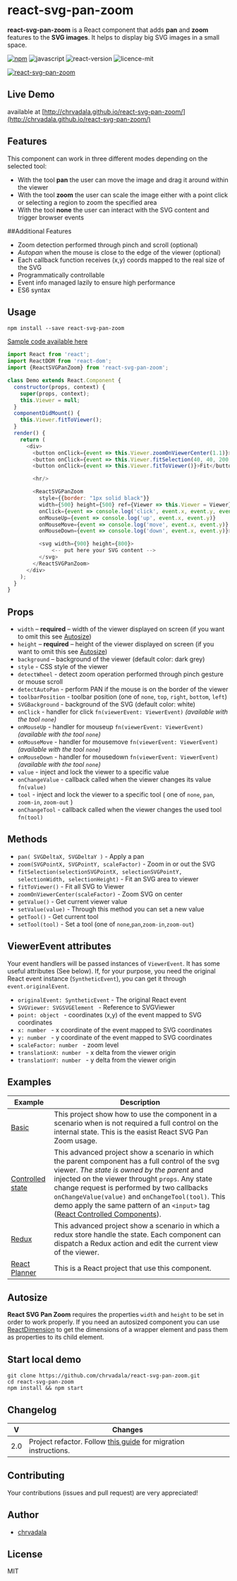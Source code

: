 # react-svg-pan-zoom
**react-svg-pan-zoom** is a React component that adds **pan** and **zoom** features to the **SVG images**. It helps to display big SVG images in a small space.

[![npm](https://img.shields.io/npm/v/react-svg-pan-zoom.svg?maxAge=2592000?style=plastic)](https://www.npmjs.com/package/react-svg-pan-zoom)
![javascript](https://img.shields.io/badge/javascript-ES6-fbde34.svg)
![react-version](https://img.shields.io/badge/react%20version-15.0.0%20or%20later-61dafb.svg)
![licence-mit](https://img.shields.io/badge/license-MIT-42cd00.svg)

[![react-svg-pan-zoom](https://raw.githubusercontent.com/chrvadala/react-svg-pan-zoom/master/react-svg-pan-zoom.gif)](http://chrvadala.github.io/react-svg-pan-zoom/)

## Live Demo
available at [http://chrvadala.github.io/react-svg-pan-zoom/](http://chrvadala.github.io/react-svg-pan-zoom/)

## Features
This component can work in three different modes depending on the selected tool:
- With the tool **pan** the user can move the image and drag it around within the viewer
- With the tool **zoom** the user can scale the image either with a point click or selecting a region to zoom the specified area
- With the tool **none** the user can interact with the SVG content and trigger browser events

##Additional Features
- Zoom detection performed through pinch and scroll (optional)
- *Autopan* when the mouse is close to the edge of the viewer (optional)
- Each callback function receives (x,y) coords mapped to the real size of the SVG
- Programmatically controllable
- Event info managed lazily to ensure high performance
- ES6 syntax


## Usage
```
npm install --save react-svg-pan-zoom
```

[Sample code available here](examples/1-basic/example1.jsx)
```js
import React from 'react';
import ReactDOM from 'react-dom';
import {ReactSVGPanZoom} from 'react-svg-pan-zoom';

class Demo extends React.Component {
  constructor(props, context) {
    super(props, context);
    this.Viewer = null;
  }
  componentDidMount() {    
    this.Viewer.fitToViewer();
  }
  render() {
    return (
      <div>
        <button onClick={event => this.Viewer.zoomOnViewerCenter(1.1)}>Zoom in</button>
        <button onClick={event => this.Viewer.fitSelection(40, 40, 200, 200)}>Zoom area</button>
        <button onClick={event => this.Viewer.fitToViewer()}>Fit</button>

        <hr/>

        <ReactSVGPanZoom
          style={{border: "1px solid black"}}
          width={500} height={500} ref={Viewer => this.Viewer = Viewer}
          onClick={event => console.log('click', event.x, event.y, event.originalEvent)}
          onMouseUp={event => console.log('up', event.x, event.y)}
          onMouseMove={event => console.log('move', event.x, event.y)}
          onMouseDown={event => console.log('down', event.x, event.y)}>

          <svg width={900} height={800}>
              <-- put here your SVG content -->
          </svg>
        </ReactSVGPanZoom>
      </div>
    );
  }
}
```

## Props
  - `width` – **required** – width of the viewer displayed on screen (if you want to omit this see [Autosize](#autosize))
  - `height` – **required** – height of the viewer displayed on screen (if you want to omit this see  [Autosize](#autosize))
  - `background` – background of the viewer (default color: dark grey)
  - `style` - CSS style of the viewer
  - `detectWheel` - detect zoom operation performed through pinch gesture or mouse scroll
  - `detectAutoPan` - perform PAN if the mouse is on the border of the viewer
  - `toolbarPosition` - toolbar position (one of `none`, `top`, `right`, `bottom`, `left`)
  - `SVGBackground` - background of the SVG (default color: white)
  - `onClick` - handler for click `fn(viewerEvent: ViewerEvent)` *(available with the tool `none`)*
  - `onMouseUp` - handler for mouseup `fn(viewerEvent: ViewerEvent)` *(available with the tool `none`)*
  - `onMouseMove` - handler for mousemove `fn(viewerEvent: ViewerEvent)` *(available with the tool `none`)*
  - `onMouseDown` - handler for mousedown `fn(viewerEvent: ViewerEvent)` *(available with the tool `none`)*
  - `value` - inject and lock the viewer to a specific value
  - `onChangeValue` - callback called when the viewer changes its value `fn(value)`
  - `tool` - inject and lock the viewer to a specific tool ( one of `none`, `pan`, `zoom-in`, `zoom-out` )
  - `onChangeTool` - callback called when the viewer changes the used tool `fn(tool)`

##  Methods
 - `pan( SVGDeltaX, SVGDeltaY )` - Apply a pan
 - `zoom(SVGPointX, SVGPointY, scaleFactor)` - Zoom in or out the SVG
 - `fitSelection(selectionSVGPointX, selectionSVGPointY, selectionWidth, selectionHeight)` - Fit an SVG area to viewer
 - `fitToViewer()` - Fit all SVG to Viewer
 - `zoomOnViewerCenter(scaleFactor)` - Zoom SVG on center
 - `getValue()` - Get current viewer value
 - `setValue(value)` - Through this method you can set a new value
 - `getTool()` - Get current tool
 - `setTool(tool)` - Set a tool (one of `none`,`pan`,`zoom-in`,`zoom-out`)

## ViewerEvent attributes
Your event handlers will be passed instances of `ViewerEvent`. It has some useful attributes (See below).
If, for your purpose, you need the original React event instance (`SyntheticEvent`), you can get it through `event.originalEvent`.

  - `originalEvent: SyntheticEvent` - The original React event
  - `SVGViewer: SVGSVGElement ` - Reference to SVGViewer
  - `point: object ` - coordinates (x,y) of the event mapped to SVG coordinates
  - `x: number ` - x coordinate of the event mapped to SVG coordinates
  - `y: number ` - y coordinate of the event mapped to SVG coordinates
  - `scaleFactor: number ` - zoom level
  - `translationX: number ` - x delta from the viewer origin
  - `translationY: number ` - y delta from the viewer origin

## Examples
| Example          |  Description |
| ---------------- |  ----------- |
|[Basic](examples/1-basic/) | This project show how to use the component in a scenario when is not required a full control on the internal state. This is the easist React SVG Pan Zoom usage.|
|[Controlled state](examples/2-controlled-state/) | This advanced project show a scenario in which the parent component has a full control of the svg viewer. *The state is owned by the parent* and injected on the viewer throught `props`. Any state change request is performed by two callbacks `onChangeValue(value)` and `onChangeTool(tool)`. This demo apply the same pattern of an `<input>` tag ([React Controlled Components](https://facebook.github.io/react/docs/forms.html#controlled-components)).|
|[Redux](examples/3-redux/) | This advanced project show a scenario in which a redux store handle the state. Each component can dispatch a Redux action and edit the current view of the viewer.|
|[React Planner](https://cvdlab.github.io/react-planner/) | This is a React project that use this component.|


## Autosize
**React SVG Pan Zoom** requires the properties `width` and `height` to be set in order to work properly. If you need an autosized component you can use [ReactDimension](https://github.com/digidem/react-dimensions) to get the dimensions of a wrapper element and pass them as properties to its child element.

## Start local demo
```
git clone https://github.com/chrvadala/react-svg-pan-zoom.git
cd react-svg-pan-zoom
npm install && npm start
```

## Changelog
| V | Changes |
|---| ------- |
|2.0| Project refactor. Follow [this guide](/docs/migrate-from-v1-to-v2.md) for migration instructions.|

## Contributing
Your contributions (issues and pull request) are very appreciated!

## Author
- [chrvadala](https://github.com/chrvadala)

## License
MIT
